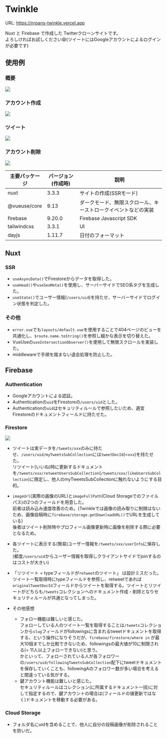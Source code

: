 # Twinkle

URL: https://nrpans-twinkle.vercel.app

Nuxt と Firebase で作成した Twitterクローンサイトです。  
よろしければお試しください😄(ツイートにはGoogleアカウントによるログインが必要です)  

## 使用例
### 概要
<img src="https://user-images.githubusercontent.com/91203083/235321263-20c68ccf-550a-4faf-ba98-b9a401bd4836.gif" />

### アカウント作成
<img src="https://user-images.githubusercontent.com/91203083/235321316-410c2b52-3835-42da-8334-45619803e38a.gif" />

### ツイート
<img src="https://user-images.githubusercontent.com/91203083/235321269-98d290df-61a9-40f8-9ece-8b62f4a262f1.gif" />

### アカウント削除
<img src="https://user-images.githubusercontent.com/91203083/235321265-17a6ad31-fb5c-4180-a938-a693fb899700.gif" />

| 主要パッケージ | バージョン(作成時) | 説明                                                           | 
| -------------- | ------------------ | -------------------------------------------------------------- | 
| nuxt           | 3.3.3              | サイトの作成(SSRモード)                                        | 
| @vueuse/core   | 9.13               | ダークモード、無限スクロール、キーストロークイベントなどの実装 | 
| firebase       | 9.20.0             | Firebase Javascript SDK                                        | 
| tailwindcss    | 3.3.1              | UI                                                             | 
| dayjs          | 1.11.7             | 日付のフォーマット                                             | 
## Nuxt
### SSR
  - `useAsyncData()`でFirestoreからデータを取得した。
  - `useHead()`や`useSeoMeta()`を使用し、サーバーサイドでSEO系タグを生成した。
  - `useState()`でユーザー情報(`/users/uid`)を持たせ、サーバーサイドでログイン状態を判定した。
### その他
  - `error.vue`でも`layouts/default.vue`を使用することで404ページのビューを共通化し、`$route.name.toString()`を参照し細かな表示を切り替えた。  
  - VueUseの`useIntersectionObserver()`を使用して無限スクロールを実装した。
  - middlewareで手順を踏まない退会処理を防止した。
## Firebase
### Authentication
- Googleアカウントによる認証。
- Authenticationの`uid`をFirestoreの`/users/uid`とした。
- Authenticationの`uid`はセキュリティルールで参照したいため、適宜Firestoreのドキュメントフィールドに持たせた。
### Firestore
<img src="https://user-images.githubusercontent.com/91203083/235321089-58b95268-69d8-4f0b-8b72-ac462a905826.PNG" />

- ツイートは実データを`/tweets/xxx`のみに持たせ、`/users/uid/myTweetsSubCollection`には`tweetDocId`(=`xxx`)を持たせた。  
リツイート(いいね)時に更新するドキュメントを`/tweets/xxx/retweetUsersSubCollection`(`/tweets/xxx/likeUsersSubCollection`)に限定し、他人のmyTweetsSubCollectionに触れないようにする目的。

- `imageUrl`(実際の画像のURL)と`imageFullPath`(Cloud Storageでのファイルパス)の2つのフィールドを用意した。  
前者は読み込み速度改善のため。(Twinkleでは画像の読み取りに制限はないため、画像投稿時に`firebase/storage.getDownloadURL()`でURLを生成している)  
後者はツイート削除時やプロフィール画像更新時に画像を削除する際に必要となるため。

- 各ツイートに表示する(簡易)ユーザー情報を`/tweets/xxx/userInfo`に保存した。  
(都度`/users/uid`からユーザー情報を取得しクライアントサイドでjoinするのはコストが大きい)

- 「リツイート = typeフィールドが`retweet`のツイート」 は設計ミスだった。  
ツイート一覧取得時にtypeフィールドを参照し、retweetであれば`originalTweetDocId`フィールドからツイートを取得する。ツイートとリツイートがどちらも`/tweets`コレクションへのドキュメント作成・削除となりセキュリティルールが共通となってしまった。

- その他感想
  - フォロー機能は難しいと感じた。  
  フォローしている人のツイート一覧を取得することは`/tweets`コレクションから`slug`フィールドがfollowingsに含まれるtweetドキュメントを取得する、という操作になりそうだが、`firebase/firestore/where in` が最大10個までしか比較できないため、followingsの最大値が10に制限される(= 11人以上フォローできない)と思う。  
  かといって、フォローされている人が各フォロワーの`/users/uid/followingTweetsSubCollection`配下にtweetドキュメントを保存していくことも、followingAのフォロワー数が多い場合を考えると間違っている気がする。
  - 鍵アカウント機能は難しいと感じた。  
  セキュリティルールはコレクション(に所属するドキュメント一括)に対して指定するので、鍵アカウントの場合は(フィールドの値更新ではなく)ドキュメントを移動する必要がある。
### Cloud Storage
- フォルダ名にuidを含めることで、他人に自分の投稿画像が削除されることを防いだ。